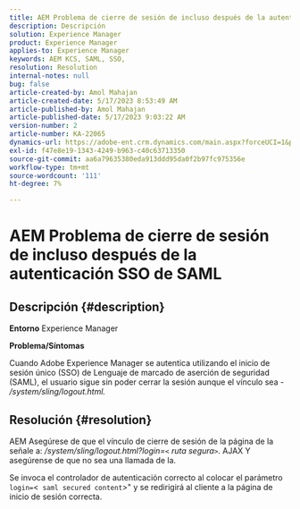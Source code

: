 ```yaml
---
title: AEM Problema de cierre de sesión de incluso después de la autenticación SSO de SAML
description: Descripción
solution: Experience Manager
product: Experience Manager
applies-to: Experience Manager
keywords: AEM KCS, SAML, SSO,
resolution: Resolution
internal-notes: null
bug: false
article-created-by: Amol Mahajan
article-created-date: 5/17/2023 8:53:49 AM
article-published-by: Amol Mahajan
article-published-date: 5/17/2023 9:03:22 AM
version-number: 2
article-number: KA-22065
dynamics-url: https://adobe-ent.crm.dynamics.com/main.aspx?forceUCI=1&pagetype=entityrecord&etn=knowledgearticle&id=35968450-90f4-ed11-8848-6045bd006d92
exl-id: f47e8e19-1343-4249-b963-c40c63713350
source-git-commit: aa6a79635380eda913ddd95da0f2b97fc975356e
workflow-type: tm+mt
source-wordcount: '111'
ht-degree: 7%

---
```


# AEM Problema de cierre de sesión de incluso después de la autenticación SSO de SAML

## Descripción {#description}

<b>Entorno</b>
Experience Manager

<b>Problema/Síntomas</b>

Cuando Adobe Experience Manager se autentica utilizando el inicio de sesión único (SSO) de Lenguaje de marcado de aserción de seguridad (SAML), el usuario sigue sin poder cerrar la sesión aunque el vínculo sea - */system/sling/logout.html.*


## Resolución {#resolution}


AEM Asegúrese de que el vínculo de cierre de sesión de la página de la señale a: */system/sling/logout.html?login=`<` ruta segura`>`*. AJAX Y asegúrense de que no sea una llamada de la.

Se invoca el controlador de autenticación correcto al colocar el parámetro `login=`&lt;` saml secured content`>&quot; y se redirigirá al cliente a la página de inicio de sesión correcta.
